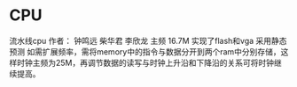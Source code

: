 # CPU
流水线cpu
作者： 钟鸣远 柴华君 李欣龙
主频 16.7M
实现了flash和vga
采用静态预测
如需扩展频率，需将memory中的指令与数据分开到两个ram中分别存储，这样时钟主频为25M，再调节数据的读写与时钟上升沿和下降沿的关系可将时钟继续提高。
